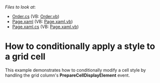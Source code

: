 <!-- default file list -->
*Files to look at*:

* [Order.cs](./CS/SilverlightApplication4/Order.cs) (VB: [Order.vb](./VB/SilverlightApplication4/Order.vb))
* [Page.xaml](./CS/SilverlightApplication4/Page.xaml) (VB: [Page.xaml.vb](./VB/SilverlightApplication4/Page.xaml.vb))
* [Page.xaml.cs](./CS/SilverlightApplication4/Page.xaml.cs) (VB: [Page.xaml.vb](./VB/SilverlightApplication4/Page.xaml.vb))
<!-- default file list end -->
# How to conditionally apply a style to a grid cell


<p>This example demonstrates how to conditionally modify a cell style by handling the grid column's <strong>PrepareCellDisplayElement</strong> event.</p>

<br/>


